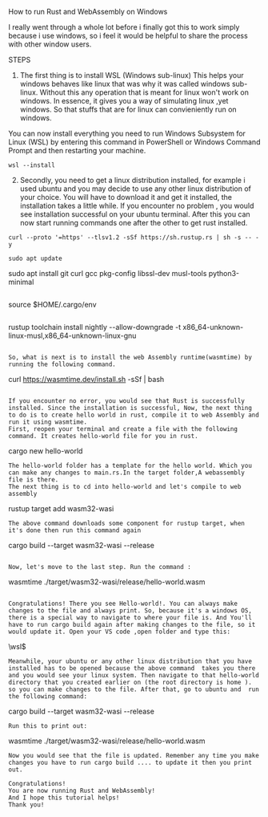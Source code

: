 How to run Rust and WebAssembly on Windows

I really went through a whole lot before i finally got this to work simply because i use windows, so i feel it would be helpful to share the process with other window users.

STEPS
1. The first thing is to install WSL (Windows sub-linux) This helps your windows behaves like linux that was why it was called windows sub-linux. Without this any operation that is meant for linux won't work on windows. In essence, it gives you a way of simulating linux ,yet windows. So that stuffs that are for linux can convieniently run on windows.

You can now install everything you need to run Windows Subsystem for Linux (WSL) by entering this command in PowerShell or Windows Command Prompt and then restarting your machine.

```
wsl --install

```

2. Secondly, you need to get a linux distribution installed, for example i used ubuntu and you may decide to use any other linux distribution of your choice. You will have to download it and get it installed, the installation takes a little while. If you encounter no problem , you would see installation successful on your ubuntu terminal. After this you can now start running commands one after the other to get rust installed.

```
curl --proto '=https' --tlsv1.2 -sSf https://sh.rustup.rs | sh -s -- -y

```

```
sudo apt update

```
sudo apt install git curl gcc pkg-config libssl-dev musl-tools python3-minimal

```

```
source $HOME/.cargo/env

```
```
rustup toolchain install nightly --allow-downgrade -t x86_64-unknown-linux-musl,x86_64-unknown-linux-gnu

```

So, what is next is to install the web Assembly runtime(wasmtime) by running the following command.

```

curl https://wasmtime.dev/install.sh -sSf | bash

```

If you encounter no error, you would see that Rust is successfully installed. Since the installation is successful, Now, the next thing to do is to create hello world in rust, compile it to web Assembly and run it using wasmtime.
First, reopen your terminal and create a file with the following command. It creates hello-world file for you in rust.

```

cargo new hello-world

```
The hello-world folder has a template for the hello world. Which you can make any changes to main.rs.In the target folder,A webassembly file is there.
The next thing is to cd into hello-world and let's compile to web assembly

```
rustup target add wasm32-wasi

```
The above command downloads some component for rustup target, when it's done then run this command again

```

cargo build --target wasm32-wasi --release

```

Now, let's move to the last step. Run the command :

```

wasmtime ./target/wasm32-wasi/release/hello-world.wasm

```

Congratulations! There you see Hello-world!. You can always make changes to the file and always print. So, because it's a windows OS, there is a special way to navigate to where your file is. And You'll have to run cargo build again after making changes to the file, so it would update it. Open your VS code ,open folder and type this:

```
\\wsl$

```
Meanwhile, your ubuntu or any other linux distribution that you have installed has to be opened because the above command  takes you there and you would see your linux system. Then navigate to that hello-world directory that you created earlier on (the root directory is home ). so you can make changes to the file. After that, go to ubuntu and  run the following command:

```
cargo build --target wasm32-wasi --release

```
Run this to print out:

```
wasmtime ./target/wasm32-wasi/release/hello-world.wasm

```
Now you would see that the file is updated. Remember any time you make changes you have to run cargo build .... to update it then you print out.

Congratulations! 
You are now running Rust and WebAssembly!
And I hope this tutorial helps!
Thank you!